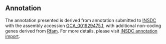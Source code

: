 

Annotation
----------

The annotation presented is derived from annotation submitted to
[INSDC](http://www.insdc.org) with the assembly accession
[GCA\_001929475.1](http://www.ebi.ac.uk/ena/data/view/GCA_001929475.1),
with additional non-coding genes derived from
[Rfam](http://rfam.xfam.org/). For more details, please visit [INSDC
annotation
import](http://ensemblgenomes.org/info/data/insdc_annotation).
